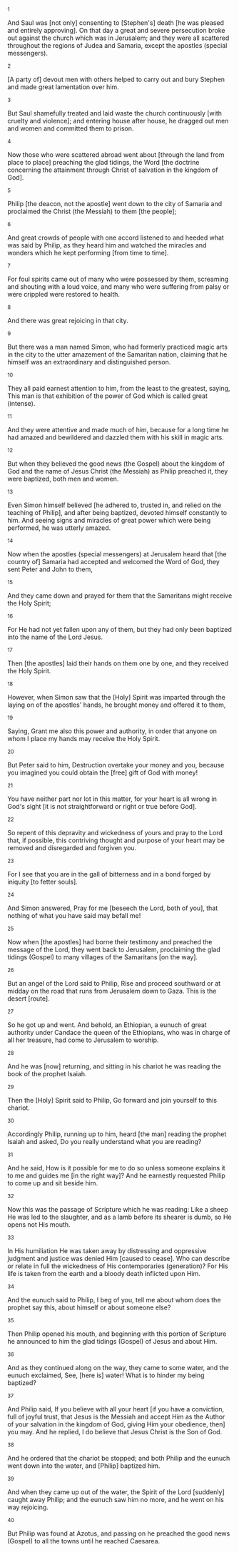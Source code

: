 <sup>1</sup> 

And Saul was [not only] consenting to [Stephen's] death [he was pleased and entirely approving]. On that day a great and severe persecution broke out against the church which was in Jerusalem; and they were all scattered throughout the regions of Judea and Samaria, except the apostles (special messengers). 

<sup>2</sup> 

[A party of] devout men with others helped to carry out and bury Stephen and made great lamentation over him. 

<sup>3</sup> 

But Saul shamefully treated and laid waste the church continuously [with cruelty and violence]; and entering house after house, he dragged out men and women and committed them to prison. 

<sup>4</sup> 

Now those who were scattered abroad went about [through the land from place to place] preaching the glad tidings, the Word [the doctrine concerning the attainment through Christ of salvation in the kingdom of God]. 

<sup>5</sup> 

Philip [the deacon, not the apostle] went down to the city of Samaria and proclaimed the Christ (the Messiah) to them [the people]; 

<sup>6</sup> 

And great crowds of people with one accord listened to and heeded what was said by Philip, as they heard him and watched the miracles and wonders which he kept performing [from time to time]. 

<sup>7</sup> 

For foul spirits came out of many who were possessed by them, screaming and shouting with a loud voice, and many who were suffering from palsy or were crippled were restored to health. 

<sup>8</sup> 

And there was great rejoicing in that city. 

<sup>9</sup> 

But there was a man named Simon, who had formerly practiced magic arts in the city to the utter amazement of the Samaritan nation, claiming that he himself was an extraordinary and distinguished person. 

<sup>10</sup> 

They all paid earnest attention to him, from the least to the greatest, saying, This man is that exhibition of the power of God which is called great (intense). 

<sup>11</sup> 

And they were attentive and made much of him, because for a long time he had amazed and bewildered and dazzled them with his skill in magic arts. 

<sup>12</sup> 

But when they believed the good news (the Gospel) about the kingdom of God and the name of Jesus Christ (the Messiah) as Philip preached it, they were baptized, both men and women. 

<sup>13</sup> 

Even Simon himself believed [he adhered to, trusted in, and relied on the teaching of Philip], and after being baptized, devoted himself constantly to him. And seeing signs and miracles of great power which were being performed, he was utterly amazed. 

<sup>14</sup> 

Now when the apostles (special messengers) at Jerusalem heard that [the country of] Samaria had accepted and welcomed the Word of God, they sent Peter and John to them, 

<sup>15</sup> 

And they came down and prayed for them that the Samaritans might receive the Holy Spirit; 

<sup>16</sup> 

For He had not yet fallen upon any of them, but they had only been baptized into the name of the Lord Jesus. 

<sup>17</sup> 

Then [the apostles] laid their hands on them one by one, and they received the Holy Spirit. 

<sup>18</sup> 

However, when Simon saw that the [Holy] Spirit was imparted through the laying on of the apostles' hands, he brought money and offered it to them, 

<sup>19</sup> 

Saying, Grant me also this power and authority, in order that anyone on whom I place my hands may receive the Holy Spirit. 

<sup>20</sup> 

But Peter said to him, Destruction overtake your money and you, because you imagined you could obtain the [free] gift of God with money! 

<sup>21</sup> 

You have neither part nor lot in this matter, for your heart is all wrong in God's sight [it is not straightforward or right or true before God]. 

<sup>22</sup> 

So repent of this depravity and wickedness of yours and pray to the Lord that, if possible, this contriving thought and purpose of your heart may be removed and disregarded and forgiven you. 

<sup>23</sup> 

For I see that you are in the gall of bitterness and in a bond forged by iniquity [to fetter souls]. 

<sup>24</sup> 

And Simon answered, Pray for me [beseech the Lord, both of you], that nothing of what you have said may befall me! 

<sup>25</sup> 

Now when [the apostles] had borne their testimony and preached the message of the Lord, they went back to Jerusalem, proclaiming the glad tidings (Gospel) to many villages of the Samaritans [on the way]. 

<sup>26</sup> 

But an angel of the Lord said to Philip, Rise and proceed southward or at midday on the road that runs from Jerusalem down to Gaza. This is the desert [route]. 

<sup>27</sup> 

So he got up and went. And behold, an Ethiopian, a eunuch of great authority under Candace the queen of the Ethiopians, who was in charge of all her treasure, had come to Jerusalem to worship. 

<sup>28</sup> 

And he was [now] returning, and sitting in his chariot he was reading the book of the prophet Isaiah. 

<sup>29</sup> 

Then the [Holy] Spirit said to Philip, Go forward and join yourself to this chariot. 

<sup>30</sup> 

Accordingly Philip, running up to him, heard [the man] reading the prophet Isaiah and asked, Do you really understand what you are reading? 

<sup>31</sup> 

And he said, How is it possible for me to do so unless someone explains it to me and guides me [in the right way]? And he earnestly requested Philip to come up and sit beside him. 

<sup>32</sup> 

Now this was the passage of Scripture which he was reading: Like a sheep He was led to the slaughter, and as a lamb before its shearer is dumb, so He opens not His mouth. 

<sup>33</sup> 

In His humiliation  He was taken away by distressing and oppressive judgment and justice was denied Him [caused to cease]. Who can describe or relate in full the wickedness of His contemporaries (generation)? For His life is taken from the earth and a bloody death inflicted upon Him. 

<sup>34</sup> 

And the eunuch said to Philip, I beg of you, tell me about whom does the prophet say this, about himself or about someone else? 

<sup>35</sup> 

Then Philip opened his mouth, and beginning with this portion of Scripture he announced to him the glad tidings (Gospel) of Jesus and about Him. 

<sup>36</sup> 

And as they continued along on the way, they came to some water, and the eunuch exclaimed, See, [here is] water! What is to hinder my being baptized? 

<sup>37</sup> 

And Philip said, If you believe with all your heart [if you have a conviction, full of joyful trust, that Jesus is the Messiah and accept Him as the Author of your salvation in the kingdom of God, giving Him your obedience, then] you may. And he replied, I do believe that Jesus Christ is the Son of God. 

<sup>38</sup> 

And he ordered that the chariot be stopped; and both Philip and the eunuch went down into the water, and [Philip] baptized him. 

<sup>39</sup> 

And when they came up out of the water, the Spirit of the Lord [suddenly] caught away Philip; and the eunuch saw him no more, and he went on his way rejoicing. 

<sup>40</sup> 

But Philip was found at Azotus, and passing on he preached the good news (Gospel) to all the towns until he reached Caesarea.